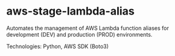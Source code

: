# aws-stage-lambda-alias
Automates the management of AWS Lambda function aliases for development (DEV) and production (PROD) environments.

Technologies: Python, AWS SDK (Boto3)
